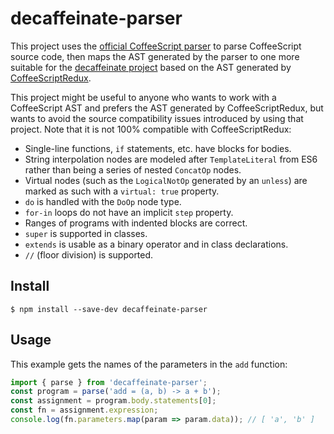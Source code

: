 # decaffeinate-parser

This project uses the [official CoffeeScript
parser](https://github.com/jashkenas/coffeescript) to parse CoffeeScript source
code, then maps the AST generated by the parser to one more suitable for the
[decaffeinate project](https://github.com/eventualbuddha/decaffeinate) based on
the AST generated by
[CoffeeScriptRedux](https://github.com/michaelficarra/CoffeeScriptRedux).

This project might be useful to anyone who wants to work with a CoffeeScript
AST and prefers the AST generated by CoffeeScriptRedux, but wants to avoid the
source compatibility issues introduced by using that project. Note that it is
not 100% compatible with CoffeeScriptRedux:

* Single-line functions, `if` statements, etc. have blocks for bodies.
* String interpolation nodes are modeled after `TemplateLiteral` from ES6 rather
  than being a series of nested `ConcatOp` nodes.
* Virtual nodes (such as the `LogicalNotOp` generated by an `unless`) are
  marked as such with a `virtual: true` property.
* `do` is handled with the `DoOp` node type.
* `for-in` loops do not have an implicit `step` property.
* Ranges of programs with indented blocks are correct.
* `super` is supported in classes.
* `extends` is usable as a binary operator and in class declarations.
* `//` (floor division) is supported.

## Install

```
$ npm install --save-dev decaffeinate-parser
```

## Usage

This example gets the names of the parameters in the `add` function:

```js
import { parse } from 'decaffeinate-parser';
const program = parse('add = (a, b) -> a + b');
const assignment = program.body.statements[0];
const fn = assignment.expression;
console.log(fn.parameters.map(param => param.data)); // [ 'a', 'b' ]
```
